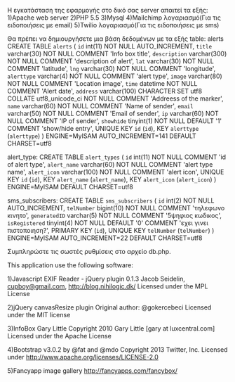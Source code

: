 Η εγκατάσταση της εφαρμογής  στο δικό σας server απαιτεί τα εξής:
1)Apache web server
2)PHP 5.5
3)Mysql
4)Mailchimp λογαριασμό(Για τις ειδοποιήσεις με email)
5)Twilio λογαριασμό(Για τις ειδοποιήσεις με sms)

Θα πρέπει να δημιουργήσετε μια βάση δεδομένων με τα εξής table:
alerts
CREATE TABLE `alerts` (
 `id` int(11) NOT NULL AUTO_INCREMENT,
 `title` varchar(30) NOT NULL COMMENT 'Info box title',
 `description` varchar(300) NOT NULL COMMENT 'description of alert',
 `lat` varchar(30) NOT NULL COMMENT 'latitude',
 `lng` varchar(30) NOT NULL COMMENT 'longitude',
 `alerttype` varchar(4) NOT NULL COMMENT 'alert type',
 `image` varchar(80) NOT NULL COMMENT 'Location image',
 `time` datetime NOT NULL COMMENT 'Alert date',
 `address` varchar(100) CHARACTER SET utf8 COLLATE utf8_unicode_ci NOT NULL COMMENT 'Addreess of the marker',
 `name` varchar(60) NOT NULL COMMENT 'Name of sender',
 `email` varchar(50) NOT NULL COMMENT 'Email of sender',
 `ip` varchar(60) NOT NULL COMMENT 'IP of sender',
 `showhide` tinyint(1) NOT NULL DEFAULT '1' COMMENT 'show/hide entry',
 UNIQUE KEY `id` (`id`),
 KEY `alerttype` (`alerttype`)
) ENGINE=MyISAM AUTO_INCREMENT=141 DEFAULT CHARSET=utf8

alert_type:
CREATE TABLE `alert_types` (
 `id` int(11) NOT NULL COMMENT 'id of alert type',
 `alert_name` varchar(60) NOT NULL COMMENT 'alert type name',
 `alert_icon` varchar(100) NOT NULL COMMENT 'alert icon',
 UNIQUE KEY `id` (`id`),
 KEY `alert_name` (`alert_name`),
 KEY `alert_icon` (`alert_icon`)
) ENGINE=MyISAM DEFAULT CHARSET=utf8

sms_subscribers:
CREATE TABLE `sms_subscribers` (
 `id` int(2) NOT NULL AUTO_INCREMENT,
 `telNumber` bigint(10) NOT NULL COMMENT 'τηλεφωνο κινητο',
 `generatedID` varchar(5) NOT NULL COMMENT '5ψηφιος κωδικος',
 `isRegistered` tinyint(4) NOT NULL DEFAULT '0' COMMENT 'εχει γινει πιστοποιηση?',
 PRIMARY KEY (`id`),
 UNIQUE KEY `telNumber` (`telNumber`)
) ENGINE=MyISAM AUTO_INCREMENT=22 DEFAULT CHARSET=utf8

Συμπληρώστε τις σωστές ρυθμίσεις στο αρχείο db.php.


This application use the following software:

1)Javascript EXIF Reader - jQuery plugin 0.1.3
Jacob Seidelin, cupboy@gmail.com, http://blog.nihilogic.dk/
Licensed under the MPL License

2)jQuery canvasResize plugin
Original author: @gokercebeci 
Licensed under the MIT license

3)InfoBox
Gary Little
Copyright 2010 Gary Little [gary at luxcentral.com]
Licensed under the Apache License

4)Bootstrap v3.0.2 by @fat and @mdo
Copyright 2013 Twitter, Inc.
Licensed under http://www.apache.org/licenses/LICENSE-2.0

5)Fancyapp image gallery
http://fancyapps.com/fancybox/
